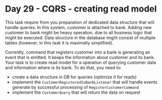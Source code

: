 # Day 29 - CQRS - creating read model

This task require from you preparation of dedicated data structure that will handle queries.
In this system, customer is attached to bank.
Adding new customer to bank might be heavy operation, due to all business logic that might be executed.
Data structure in the database might consist of multiple tables (however, in this task it is maximally simplified).

Currently, command that registers customer into a bank is generating an event that is emitted. 
It keeps the information about customer and its bank.
Your task is to create read model for a operation of querying customer data and information where is its bank.
To do that, you need to:

* create a data structure in DB for queries (optimize it for reads)
* implement the `CustomerRegisteredInBankListener` that will handle events generate by successful processing of `RegisterCustomerCommand`
* implement the `CustomerQuery` that will return the data on request